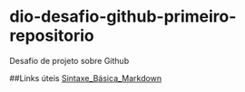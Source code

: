 # dio-desafio-github-primeiro-repositorio
Desafio de projeto sobre Github 

##Links úteis 
[Sintaxe_Básica_Markdown](https://www.markdownguide.org/basic-syntax/)
